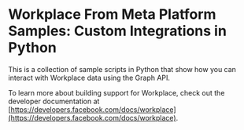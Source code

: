 # Workplace From Meta Platform Samples: Custom Integrations in Python

This is a collection of sample scripts in Python that show how you can interact with Workplace data using the Graph API.

To learn more about building support for Workplace, check out the developer documentation at [https://developers.facebook.com/docs/workplace](https://developers.facebook.com/docs/workplace).